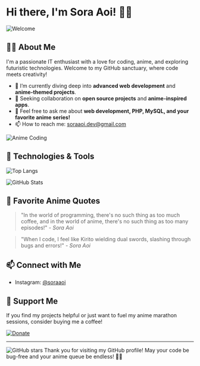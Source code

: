 # Hi there, I'm Sora Aoi! 🌸👋

![Welcome](https://user-images.githubusercontent.com/20955511/199138068-0a7b7b75-a024-4f00-803f-30a19c5d1b2d.gif)

## 👨‍💻 About Me

I'm a passionate IT enthusiast with a love for coding, anime, and exploring futuristic technologies. Welcome to my GitHub sanctuary, where code meets creativity!

- 🌱 I’m currently diving deep into **advanced web development** and **anime-themed projects**.
- 👯 Seeking collaboration on **open source projects** and **anime-inspired apps**.
- 💬 Feel free to ask me about **web development, PHP, MySQL, and your favorite anime series!**
- 📫 How to reach me: [soraaoi.dev@gmail.com](mailto:soraaoi.dev@gmail.com)

![Anime Coding](https://media.giphy.com/media/L1R1tvI9svkIWwpVYr/giphy.gif)

## 🔧 Technologies & Tools

![Top Langs](https://github-readme-stats.vercel.app/api/top-langs/?username=soraaoi&layout=compact&theme=tokyonight)

![GitHub Stats](https://github-readme-stats.vercel.app/api?username=soraaoi&show_icons=true&theme=tokyonight)

## 🖤 Favorite Anime Quotes

> "In the world of programming, there's no such thing as too much coffee, and in the world of anime, there's no such thing as too many episodes!" - *Sora Aoi*

> "When I code, I feel like Kirito wielding dual swords, slashing through bugs and errors!" - *Sora Aoi*

## 📫 Connect with Me
- Instagram: [@soraaoi](https://instagram.com/mcisreal_)

## 💖 Support Me

If you find my projects helpful or just want to fuel my anime marathon sessions, consider buying me a coffee!

[![Donate](https://img.shields.io/badge/Donate-PayPal-green.svg)](https://www.paypal.me/your-paypal-id)

---
![GitHub stars](https://img.shields.io/github/stars/nama-user/nama-repo?style=social)
Thank you for visiting my GitHub profile! May your code be bug-free and your anime queue be endless! 👨‍💻
